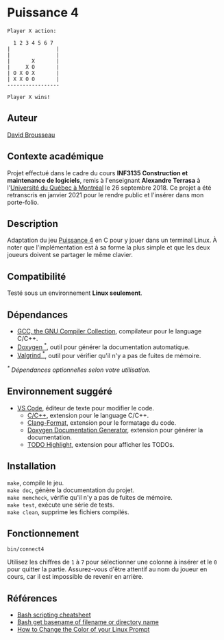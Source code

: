 # Puissance 4
```
Player X action:

  1 2 3 4 5 6 7
|               |
|               |
|       X       |
|     X O       |
| O X O X       |
| X X O O       |
-----------------

Player X wins!
```

## Auteur
[David Brousseau](mailto:davousseau@gmail.com)

## Contexte académique
Projet effectué dans le cadre du cours **INF3135 Construction et maintenance de logiciels**, remis à l'enseignant **Alexandre Terrasa** à l'[Université du Québec à Montréal](https://etudier.uqam.ca/) le 26 septembre 2018. Ce projet a été retranscris en janvier 2021 pour le rendre public et l'insérer dans mon porte-folio.

## Description
Adaptation du jeu [Puissance 4](https://fr.wikipedia.org/wiki/Puissance_4) en C pour y jouer dans un terminal Linux. À noter que l'implémentation est à sa forme la plus simple et que les deux joueurs doivent se partager le même clavier.

## Compatibilité
Testé sous un environnement **Linux seulement**.

## Dépendances
- [GCC, the GNU Compiler Collection](https://gcc.gnu.org/), compilateur pour le language C/C++.
- [Doxygen <sup>*</sup>](https://www.doxygen.nl/index.html), outil pour générer la documentation automatique.
- [Valgrind <sup>*</sup>](https://www.valgrind.org/), outil pour vérifier qu'il n'y a pas de fuites de mémoire.

_<sup>*</sup> Dépendances optionnelles selon votre utilisation._

## Environnement suggéré
- [VS Code](https://code.visualstudio.com/), éditeur de texte pour modifier le code.
    - [C/C++](https://marketplace.visualstudio.com/items?itemName=ms-vscode.cpptools), extension pour le language C/C++.
    - [Clang-Format](https://marketplace.visualstudio.com/items?itemName=xaver.clang-format), extension pour le formatage du code.
    - [Doxygen Documentation Generator](https://marketplace.visualstudio.com/items?itemName=cschlosser.doxdocgen), extension pour générer la documentation.
    - [TODO Highlight](https://marketplace.visualstudio.com/items?itemName=wayou.vscode-todo-highlight), extension pour afficher les TODOs.

## Installation
`make`, compile le jeu.<br>
`make doc`, génère la documentation du projet.<br>
`make memcheck`, vérifie qu'il n'y a pas de fuites de mémoire.<br>
`make test`, exécute une série de tests.<br>
`make clean`, supprime les fichiers compilés.

## Fonctionnement
```
bin/connect4
```

Utilisez les chiffres de `1` à `7` pour sélectionner une colonne à insérer et le `0` pour quitter la partie. Assurez-vous d'être attentif au nom du joueur en cours, car il est impossible de revenir en arrière.

## Références
- [Bash scripting cheatsheet](https://devhints.io/bash)
- [Bash get basename of filename or directory name](https://www.cyberciti.biz/faq/bash-get-basename-of-filename-or-directory-name/)
- [How to Change the Color of your Linux Prompt](https://linuxhostsupport.com/blog/how-to-change-the-color-of-your-linux-prompt/)
